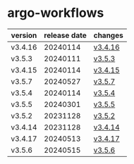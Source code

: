 # argo-workflows

| version | release date |             changes              |
|---------|--------------|----------------------------------|
| v3.4.16 | 20240114     | [v3.4.16](./v3.4.16-20240114.md) |
| v3.5.3  | 20240111     | [v3.5.3](./v3.5.3-20240111.md)   |
| v3.4.15 | 20240114     | [v3.4.15](./v3.4.15-20240114.md) |
| v3.5.7  | 20240527     | [v3.5.7](./v3.5.7-20240527.md)   |
| v3.5.4  | 20240114     | [v3.5.4](./v3.5.4-20240114.md)   |
| v3.5.5  | 20240301     | [v3.5.5](./v3.5.5-20240301.md)   |
| v3.5.2  | 20231128     | [v3.5.2](./v3.5.2-20231128.md)   |
| v3.4.14 | 20231128     | [v3.4.14](./v3.4.14-20231128.md) |
| v3.4.17 | 20240513     | [v3.4.17](./v3.4.17-20240513.md) |
| v3.5.6  | 20240515     | [v3.5.6](./v3.5.6-20240515.md)   |

